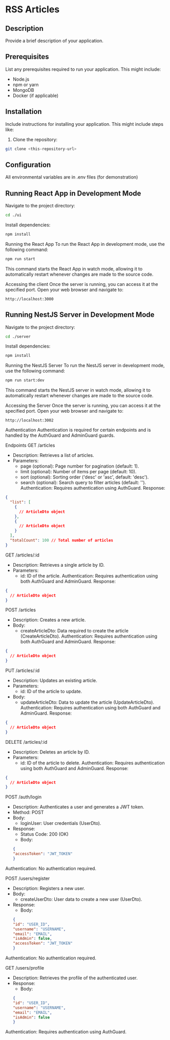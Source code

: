 # RSS Articles

## Description
Provide a brief description of your application.

## Prerequisites
List any prerequisites required to run your application. This might include:
- Node.js
- npm or yarn
- MongoDB
- Docker (if applicable)

## Installation
Include instructions for installing your application. This might include steps like:

1. Clone the repository:
```bash
git clone <this-repository-url>
```
## Configuration
All environmental variables are in .env files (for demonstration)


## Running React App in Development Mode

Navigate to the project directory:
```bash
cd ./ui
```
Install dependencies:
```bash
npm install
```
Running the React App
To run the React App in development mode, use the following command:

```bash
npm run start
```

This command starts the React App in watch mode, allowing it to automatically restart whenever changes are made to the source code.

Accessing the client
Once the server is running, you can access it at the specified port. Open your web browser and navigate to:

```arduino
http://localhost:3000
```

## Running NestJS Server in Development Mode

Navigate to the project directory:
```bash
cd ./server
```
Install dependencies:
```bash
npm install
```
Running the NestJS Server
To run the NestJS server in development mode, use the following command:

```bash
npm run start:dev
```

This command starts the NestJS server in watch mode, allowing it to automatically restart whenever changes are made to the source code.

Accessing the Server
Once the server is running, you can access it at the specified port. Open your web browser and navigate to:

```arduino
http://localhost:3002
```

Authentication
Authentication is required for certain endpoints and is handled by the AuthGuard and AdminGuard guards.

Endpoints
GET /articles
- Description: Retrieves a list of articles.
- Parameters:
    - page (optional): Page number for pagination (default: 1).
    - limit (optional): Number of items per page (default: 10).
    - sort (optional): Sorting order ('desc' or 'asc', default: 'desc').
    - search (optional): Search query to filter articles (default: '').
Authentication: Requires authentication using AuthGuard.
Response:
```json
{
  "list": [
    {
      // ArticleDto object
    },
    {
      // ArticleDto object
    }
  ],
  "totalCount": 100 // Total number of articles
}
```

GET /articles/:id
- Description: Retrieves a single article by ID.
- Parameters:   
    - id: ID of the article.
Authentication: Requires authentication using both AuthGuard and AdminGuard.
Response:
```json
{
  // ArticleDto object
}
```

POST /articles
- Description: Creates a new article.
- Body:
    - createArticleDto: Data required to create the article (CreateArticleDto).
Authentication: Requires authentication using both AuthGuard and AdminGuard.
Response:
```json
{
  // ArticleDto object
}
```

PUT /articles/:id
- Description: Updates an existing article.
- Parameters:
    - id: ID of the article to update.
- Body:
    - updateArticleDto: Data to update the article (UpdateArticleDto).
Authentication: Requires authentication using both AuthGuard and AdminGuard.
Response:
```json
{
  // ArticleDto object
}
```

DELETE /articles/:id
- Description: Deletes an article by ID.
- Parameters:
    - id: ID of the article to delete.
Authentication: Requires authentication using both AuthGuard and AdminGuard.
Response:
```json
{
  // ArticleDto object
}
```
POST /auth/login
- Description: Authenticates a user and generates a JWT token.
- Method: POST
- Body:
    - loginUser: User credentials (UserDto).
- Response:
    - Status Code: 200 (OK)
    - Body:
    ```json
    {
    "accessToken": "JWT_TOKEN"
    }
    ```
Authentication: No authentication required.

POST /users/register
- Description: Registers a new user.
- Body:
    - createUserDto: User data to create a new user (UserDto).
- Response:
    - Body:
    ```json
    {
    "id": "USER_ID",
    "username": "USERNAME",
    "email": "EMAIL",
    "isAdmin": false,
    "accessToken": "JWT_TOKEN"
    }
    ```
Authentication: No authentication required.

GET /users/profile
- Description: Retrieves the profile of the authenticated user.
- Response:
    - Body:
    ```json
    {
    "id": "USER_ID",
    "username": "USERNAME",
    "email": "EMAIL",
    "isAdmin": false
    }
    ```
Authentication: Requires authentication using AuthGuard.

